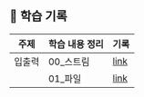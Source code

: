 ## 📝 학습 기록
|주제|학습 내용 정리|기록
|--------|--------|-------
|입출력|00_스트림|[link](https://github.com/mingyeongwon/kosa-bootcamp/tree/main/study-record/java/08_io/00_stream)
||01_파일|[link](https://github.com/mingyeongwon/kosa-bootcamp/tree/main/study-record/java/08_io/01_file)
